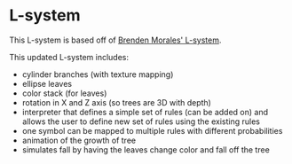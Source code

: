 # L-system
This L-system is based off of [Brenden Morales' L-system](https://github.com/Brenden-Morales/Three.js-L-systems).

This updated L-system includes: 
- cylinder branches (with texture mapping)
- ellipse leaves 
- color stack (for leaves)
- rotation in X and Z axis (so trees are 3D with depth)
- interpreter that defines a simple set of rules (can be added on) and allows the user to define new set of rules using the existing rules
- one symbol can be mapped to multiple rules with different probabilities 
- animation of the growth of tree
- simulates fall by having the leaves change color and fall off the tree

